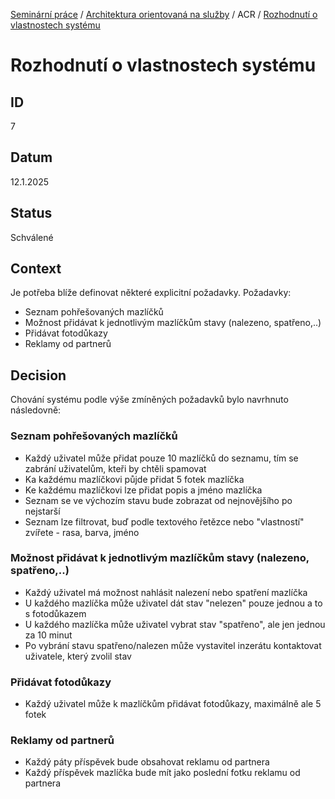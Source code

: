 [Seminární práce](../README.md) / [Architektura orientovaná na služby](README.md) / ACR / [Rozhodnutí o vlastnostech systému](README.md)

# Rozhodnutí o vlastnostech systému

## ID
7

## Datum
12.1.2025

## Status
Schválené

## Context
Je potřeba blíže definovat některé explicitní požadavky.
Požadavky:
- Seznam pohřešovaných mazlíčků
- Možnost přidávat k jednotlivým mazlíčkům stavy (nalezeno, spatřeno,..)
- Přidávat fotodůkazy
- Reklamy od partnerů

## Decision
Chování systému podle výše zmíněných požadavků bylo navrhnuto následovně:

### Seznam pohřešovaných mazlíčků
- Každý uživatel může přidat pouze 10 mazlíčků do seznamu, tím se zabrání uživatelům, kteři by chtěli spamovat
- Ka každému mazlíčkovi půjde přidat 5 fotek mazlíčka
- Ke každému mazlíčkovi lze přidat popis a jméno mazlíčka
- Seznam se ve výchozím stavu bude zobrazat od nejnovějšího po nejstarší
- Seznam lze filtrovat, buď podle textového řetězce nebo "vlastností" zvířete - rasa, barva, jméno

### Možnost přidávat k jednotlivým mazlíčkům stavy (nalezeno, spatřeno,..)
- Každý uživatel má možnost nahlásit nalezení nebo spatření mazlíčka
- U každého mazlíčka může uživatel dát stav "nelezen" pouze jednou a to s fotodůkazem
- U každého mazlíčka může uživatel vybrat stav "spatřeno", ale jen jednou za 10 minut
- Po vybrání stavu spatřeno/nalezen může vystavitel inzerátu kontaktovat uživatele, který zvolil stav

### Přidávat fotodůkazy
- Každý uživatel může k mazlíčkům přidávat fotodůkazy, maximálně ale 5 fotek

### Reklamy od partnerů
- Každý páty příspěvek bude obsahovat reklamu od partnera
- Každý příspěvek mazlíčka bude mít jako poslední fotku reklamu od partnera
